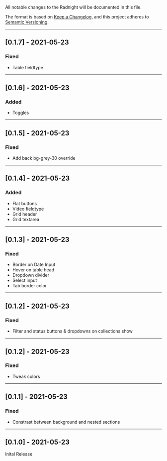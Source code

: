 All notable changes to the Radnight will be documented in this file.

The format is based on [Keep a Changelog](https://keepachangelog.com/en/1.0.0/),
and this project adheres to [Semantic Versioning](https://semver.org/spec/v2.0.0.html).

---

## [0.1.7] - 2021-05-23

### Fixed

- Table fieldtype

---

## [0.1.6] - 2021-05-23

### Added

- Toggles

---

## [0.1.5] - 2021-05-23

### Fixed

- Add back bg-grey-30 override

---

## [0.1.4] - 2021-05-23

### Added

- Flat buttons
- Video fieldtype
- Grid header
- Grid textarea

---

## [0.1.3] - 2021-05-23

### Fixed

- Border on Date Input
- Hover on table head
- Dropdown divider
- Select input
- Tab border color

---

## [0.1.2] - 2021-05-23

### Fixed

- Filter and status buttons & dropdowns on collections.show

---

## [0.1.2] - 2021-05-23

### Fixed

- Tweak colors

---

## [0.1.1] - 2021-05-23

### Fixed

- Constrast between background and nested sections

---

## [0.1.0] - 2021-05-23

Inital Release
